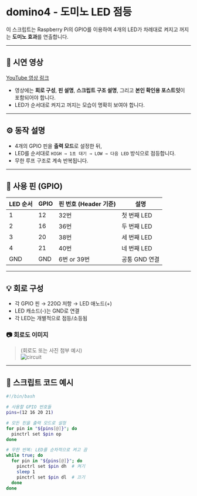 # domino4 - 도미노 LED 점등

이 스크립트는 Raspberry Pi의 GPIO를 이용하여 4개의 LED가 차례대로 켜지고 꺼지는 **도미노 효과**를 연출합니다.

---

## 🔗 시연 영상

[YouTube 영상 링크](https://youtu.be/your-video-link)  
- 영상에는 **회로 구성**, **핀 설명**, **스크립트 구조 설명**, 그리고 **본인 확인용 포스트잇**이 포함되어야 합니다.
- LED가 순서대로 켜지고 꺼지는 모습이 명확히 보여야 합니다.

---

## ⚙️ 동작 설명

- 4개의 GPIO 핀을 **출력 모드**로 설정한 뒤,
- LED를 순서대로 `HIGH → 1초 대기 → LOW → 다음 LED` 방식으로 점등합니다.
- 무한 루프 구조로 계속 반복됩니다.

---

## 🧠 사용 핀 (GPIO)

| LED 순서 | GPIO | 핀 번호 (Header 기준) | 설명            |
|----------|------|------------------------|-----------------|
| 1        | 12   | 32번                   | 첫 번째 LED     |
| 2        | 16   | 36번                   | 두 번째 LED     |
| 3        | 20   | 38번                   | 세 번째 LED     |
| 4        | 21   | 40번                   | 네 번째 LED     |
| GND      | GND  | 6번 or 39번            | 공통 GND 연결    |

---

## 💡 회로 구성

- 각 GPIO 핀 → 220Ω 저항 → LED 애노드(+)  
- LED 캐소드(-)는 GND로 연결  
- 각 LED는 개별적으로 점등/소등됨

### 📷 회로도 이미지
> (회로도 또는 사진 첨부 예시)  
> ![circuit](./circuit.png)

---

## 📄 스크립트 코드 예시

```bash
#!/bin/bash

# 사용할 GPIO 번호들
pins=(12 16 20 21)

# 모든 핀을 출력 모드로 설정
for pin in "${pins[@]}"; do
  pinctrl set $pin op
done

# 무한 반복: LED를 순차적으로 켜고 끔
while true; do
  for pin in "${pins[@]}"; do
    pinctrl set $pin dh  # 켜기
    sleep 1
    pinctrl set $pin dl  # 끄기
  done
done
